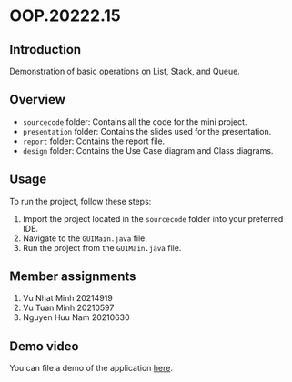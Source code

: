# OOP.20222.15

## Introduction

Demonstration of basic operations on List, Stack, and Queue.

## Overview

- `sourcecode` folder: Contains all the code for the mini project.
- `presentation` folder: Contains the slides used for the presentation.
- `report` folder: Contains the report file.
- `design` folder: Contains the Use Case diagram and Class diagrams.

## Usage

To run the project, follow these steps:

1. Import the project located in the `sourcecode` folder into your preferred IDE.
2. Navigate to the `GUIMain.java` file.
3. Run the project from the `GUIMain.java` file.

## Member assignments
1. Vu Nhat Minh 20214919 
2. Vu Tuan Minh 20210597
3. Nguyen Huu Nam 20210630

## Demo video
You can file a demo of the application [here](https://google.com).

